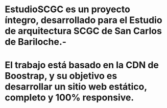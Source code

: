 # EstudioSCGC es un proyecto íntegro, desarrollado para el Estudio de arquitectura SCGC de San Carlos de Bariloche.-
# El trabajo está basado en la CDN de Boostrap, y su objetivo es desarrollar un sitio web estático, completo y 100% responsive.
